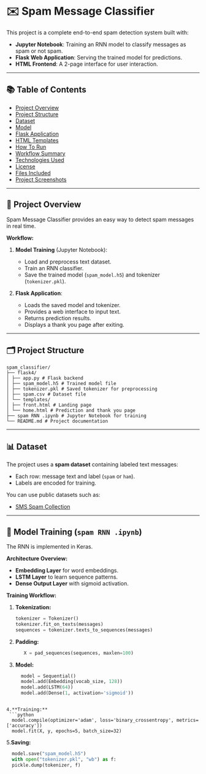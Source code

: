 # ✉️ Spam Message Classifier

This project is a complete end-to-end spam detection system built with:

- **Jupyter Notebook**: Training an RNN model to classify messages as spam or not spam.
- **Flask Web Application**: Serving the trained model for predictions.
- **HTML Frontend**: A 2-page interface for user interaction.

---

## 📚 Table of Contents

- [Project Overview](#project-overview)
- [Project Structure](#project-structure)
- [Dataset](#dataset)
- [Model](#model-training)
- [Flask Application](#flask-application)
- [HTML Templates](#html-templates)
- [How To Run](#how-to-run)
- [Workflow Summary](#workflow-summary)
- [Technologies Used](#technologies-used)
- [License](#license)
- [Files Included](#files-included)
- [Project Screenshots](#project-screenshots)

---

## 🎯 Project Overview

Spam Message Classifier provides an easy way to detect spam messages in real time.

**Workflow:**

1. **Model Training** (Jupyter Notebook):
   - Load and preprocess text dataset.
   - Train an RNN classifier.
   - Save the trained model (`spam_model.h5`) and tokenizer (`tokenizer.pkl`).

2. **Flask Application**:
   - Loads the saved model and tokenizer.
   - Provides a web interface to input text.
   - Returns prediction results.
   - Displays a thank you page after exiting.

---

## 🗂️ Project Structure
```
spam_classifier/
├── flask4/
│ ├── app.py # Flask backend
│ ├── spam_model.h5 # Trained model file
│ ├── tokenizer.pkl # Saved tokenizer for preprocessing
│ ├── spam.csv # Dataset file
│ └── templates/
│ ├── front.html # Landing page
│ └── home.html # Prediction and thank you page
├── spam RNN .ipynb # Jupyter Notebook for training
└── README.md # Project documentation
```

---

## 📊 Dataset

The project uses a **spam dataset** containing labeled text messages:

- Each row: message text and label (`spam` or `ham`).
- Labels are encoded for training.

You can use public datasets such as:
- [SMS Spam Collection](https://www.kaggle.com/datasets/uciml/sms-spam-collection-dataset)

---

## 🧠 Model Training (`spam RNN .ipynb`)

The RNN is implemented in Keras.

**Architecture Overview:**
- **Embedding Layer** for word embeddings.
- **LSTM Layer** to learn sequence patterns.
- **Dense Output Layer** with sigmoid activation.

**Training Workflow:**

1. **Tokenization:**
   ```python
   tokenizer = Tokenizer()
   tokenizer.fit_on_texts(messages)
   sequences = tokenizer.texts_to_sequences(messages)
   ```
2. **Padding:**
   ```python
      X = pad_sequences(sequences, maxlen=100)
   ```
3. **Model:**
   ```python
     model = Sequential()
     model.add(Embedding(vocab_size, 128))
     model.add(LSTM(64))
     model.add(Dense(1, activation='sigmoid'))
  ```

4.**Training:**
   ```python
    model.compile(optimizer='adam', loss='binary_crossentropy', metrics=['accuracy'])
    model.fit(X, y, epochs=5, batch_size=32)
   ```

5.**Saving:**
  ```python
    model.save("spam_model.h5")
    with open("tokenizer.pkl", "wb") as f:
    pickle.dump(tokenizer, f)
 ```

